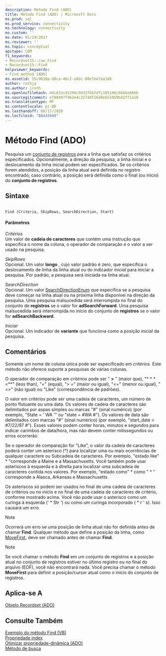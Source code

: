 ```yaml
---
description: Método Find (ADO)
title: Método Find (ADO) | Microsoft Docs
ms.prod: sql
ms.prod_service: connectivity
ms.technology: connectivity
ms.custom: ''
ms.date: 01/19/2017
ms.reviewer: ''
ms.topic: conceptual
apitype: COM
f1_keywords:
- Recordset15::raw_Find
- Recordset15::Find
helpviewer_keywords:
- Find method [ADO]
ms.assetid: 55c9810a-d8ca-46c2-a9dc-80e7ee7aa188
author: rothja
ms.author: jroth
ms.openlocfilehash: d4c633cd1296c9433fbb7dfc185146c8b65e686b
ms.sourcegitcommit: e700497f962e4c2274df16d9e651059b42ff1a10
ms.translationtype: MT
ms.contentlocale: pt-BR
ms.lasthandoff: 08/17/2020
ms.locfileid: "88443648"
---
```

# <a name="find-method-ado"></a>Método Find (ADO)
Pesquisa um [conjunto de registros](../../../ado/reference/ado-api/recordset-object-ado.md) para a linha que satisfaz os critérios especificados. Opcionalmente, a direção da pesquisa, a linha inicial e o deslocamento da linha inicial podem ser especificados. Se os critérios forem atendidos, a posição da linha atual será definida no registro encontrado; caso contrário, a posição será definida como o final (ou início) do **conjunto de registros**.  
  
## <a name="syntax"></a>Sintaxe  
  
```  
  
Find (Criteria, SkipRows, SearchDirection, Start)  
```  
  
#### <a name="parameters"></a>Parâmetros  
 *Critérios*  
 Um valor de **cadeia de caracteres** que contém uma instrução que especifica o nome da coluna, o operador de comparação e o valor a ser usado na pesquisa.  
  
 *SkipRows*  
 Opcional. Um valor **longo** , cujo valor padrão é zero, que especifica o deslocamento de linha da linha atual ou do indicador *inicial* para iniciar a pesquisa. Por padrão, a pesquisa será iniciada na linha atual.  
  
 *SearchDirection*  
 Opcional. Um valor [SearchDirectionEnum](../../../ado/reference/ado-api/searchdirectionenum.md) que especifica se a pesquisa deve começar na linha atual ou na próxima linha disponível na direção da pesquisa. Uma pesquisa malsucedida será interrompida no final do conjunto de **registros** se o valor for **adSearchForward**. Uma pesquisa malsucedida será interrompida no início do conjunto de **registros** se o valor for **adSearchBackward**.  
  
 *Iniciar*  
 Opcional. Um indicador de **variante** que funciona como a posição inicial da pesquisa.  
  
## <a name="remarks"></a>Comentários  
 Somente um nome de coluna única pode ser especificado em *critérios*. Este método não oferece suporte a pesquisas de várias colunas.  
  
 O operador de comparação em *critérios* pode ser " **>** " (maior que), "* * * \<**" (less than), "=" (equal), "> =" (maior ou igual), "<=" (menor ou igual), "<>" (não igual) ou "Like" (correspondência de padrões).  
  
 O valor em *critérios* pode ser uma cadeia de caracteres, um número de ponto flutuante ou uma data. Os valores de cadeia de caracteres são delimitados por aspas simples ou marcas "#" (sinal numérico) (por exemplo, "State = ' WA '" ou "state = #WA #"). Os valores de data são delimitados com marcas "#" (sinal numérico) (por exemplo, "start_date > #7/22/97 #"). Esses valores podem conter horas, minutos e segundos para indicar carimbos de data/hora, mas não devem conter milissegundos ou erros ocorrerão.  
  
 Se o operador de comparação for "Like", o valor da cadeia de caracteres poderá conter um asterisco (*) para localizar uma ou mais ocorrências de qualquer caractere ou Subcadeia de caracteres. Por exemplo, "estado like" \* "corresponde a Maine e a Massachusetts. Você também pode usar asteriscos à esquerda e à direita para localizar uma subcadeia de caracteres contida nos valores. Por exemplo, "estado como" \* como " \* " corresponde a Alasca, Arkansas e Massachusetts.  
  
 Os asteriscos só podem ser usados no final de uma cadeia de caracteres de critérios ou no início e no final de uma cadeia de caracteres de critério, conforme mostrado acima. Você não pode usar o asterisco como um curinga à esquerda (' * Str ') ou como um curinga incorporado ( \* r ' s). Isso causará um erro.  
  
> [!NOTE]
>  Ocorrerá um erro se uma posição de linha atual não for definida antes de chamar **Find**. Qualquer método que define a posição da linha, como [MoveFirst](../../../ado/reference/ado-api/movefirst-movelast-movenext-and-moveprevious-methods-ado.md), deve ser chamado antes de chamar **Find**.  
  
> [!NOTE]
>  Se você chamar o método **Find** em um conjunto de registros e a posição atual no conjunto de registros estiver no último registro ou no final do arquivo (EOF), você não encontrará nada. Você precisa chamar o método **MoveFirst** para definir a posição/cursor atual como o início do conjunto de registros.  
  
## <a name="applies-to"></a>Aplica-se A  
 [Objeto Recordset (ADO)](../../../ado/reference/ado-api/recordset-object-ado.md)  
  
## <a name="see-also"></a>Consulte Também  
 [Exemplo do método Find (VB)](../../../ado/reference/ado-api/find-method-example-vb.md)   
 [Propriedade index](../../../ado/reference/ado-api/index-property.md)   
 [Otimizar propriedade-dinâmica (ADO)](../../../ado/reference/ado-api/optimize-property-dynamic-ado.md)   
 [Método de busca](../../../ado/reference/ado-api/seek-method.md)
